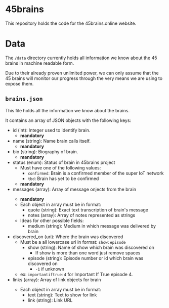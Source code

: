 # 45brains
This repository holds the code for the 45brains.online website.

# Data
The `/data` directory currently holds all information we know about the 45 brains in machine readable form. 

Due to their already proven unlimited power, we can only assume that the 45 brains will monitor our progress through the 
very means we are using to expose them.

## `brains.json`
This file holds all the information we know about the brains. 

It contains an array of JSON objects with the following keys:

- id (int): Integer used to identify brain.
    - **mandatory**
- name (string): Name brain calls itself.
    - **mandatory**
- bio (string): Biography of brain.
    - **mandatory**
- status (enum): Status of brain in 45brains project
    - Must have one of the following values:
        - `confirmed`: Brain is a confirmed member of the super IoT network
        - `tbd`: Brain has yet to be confirmed
    - **mandatory**
- messages (array<string>): Array of message onjects from the brain
    - **mandatory**
    - Each object in array must be in format:
        - quote (string): Exact text transcription of brain's message
        - notes (array<string>): Array of notes represented as strings
    - Ideas for other possible fields:
        - medium (string): Medium in which message was delivered by brain
- discovered_on (uri): Where the brain was discovered
    - Must be a all lowercase uri in format: `show:episode`
        - show (string): Name of show which brain was discovered on
            - If show is more than one word just remove spaces
        - episode (string): Episode number or id which brain was discovered on
            - `-1` if unknown
    - ex: `importantiftrue:4` for Important If True episode 4.
- links (array<object>): Array of link objects for brain
    - Each object in array must be in format:
        - text (string): Text to show for link
        - link (string): Link URL
